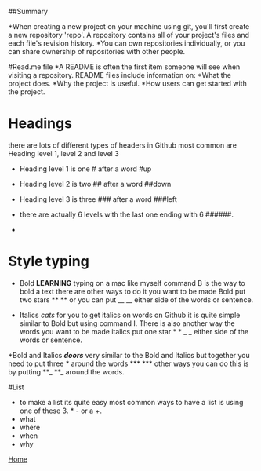 ##Summary 

*When creating a new project on your machine using git, you'll first create a new repository 'repo'. A repository contains all of your project's files and each file's revision history.
*You can own repositories individually, or you can share ownership of repositories with other people.



#Read.me file
*A README is often the first item someone will see when visiting a repository. README files include information on: 
*What the project does. 
*Why the project is useful. 
*How users can get started with the project.

# Headings 

there are lots of different types of headers in Github most common are Heading level 1, level 2 and level 3 
* Heading level 1 is one # after a word
#up
* Heading level 2 is two ## after a word
##down
* Heading level 3 is three ### after a word
###left

* there are actually 6 levels with the last one ending with 6 ######.

* 

# Style typing 
* Bold **LEARNING** typing on a mac like myself  command B is the way to bold a text there are other ways to do it you want to be made Bold put two stars ** ** or you can put __ __ either side of the words or sentence. 
  
* Italics *cats* for you to get italics on words on Github it is quite simple similar to Bold but using command I. There is also another way the words you want to be made italics put one star * *  _ _ either side of the words or sentence. 

*Bold and Italics ***doors*** very similar to the Bold and Italics but together you need to put three * around the words *** *** other ways you can do this is by putting **_  **_ around the words.


#List
* to make a list its quite easy most common ways to have a list is using one of these 3. *  -  or a +.
* what
* where
* when
* why

 

[Home](README.md)

